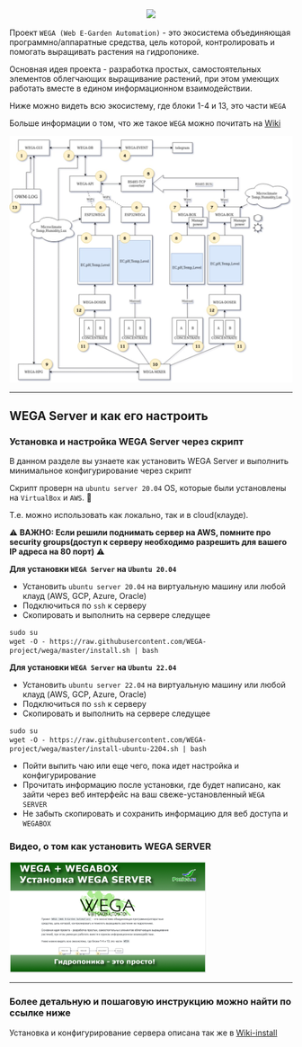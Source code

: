 
<div align="center">
  <a href="https://raw.githubusercontent.com/WEGA-project/WEGA/master/wega.png"><img src="https://raw.githubusercontent.com/WEGA-project/WEGA/master/wega.png" width="350"></a>
</div>


Проект `WEGA (Web E-Garden Automation)` - это экосистема объединяющая программно/аппаратные средства, цель которой, контролировать и помогать выращивать растения на гидропонике. 

Основная идея проекта - разработка простых, самостоятельных элементов облегчающих выращивание растений, при этом умеющих работать вместе в едином информационном взаимодействии.

Ниже можно видеть всю экосистему, где блоки 1-4 и 13, это части `WEGA`

Больше информации о том, что же такое `WEGA` можно почитать на [Wiki](https://github.com/WEGA-project/WEGA/wiki)

<div align="center">
  <a href="images/wega-ecosystem.jpeg"><img src="images/wega-ecosystem.jpeg" width="650"></a>
</div>


---
## WEGA Server и как его настроить

### Установка и настройка WEGA Server через скрипт
В данном разделе вы узнаете как установить WEGA Server и выполнить минимальное конфигурирование через скрипт

Скрипт проверн на `ubuntu server 20.04` OS, которые были установлены на `VirtualBox` и `AWS`. 🥳

Т.е. можно использовать как локально, так и в cloud(клауде).

⚠️ **ВАЖНО: Если решили поднимать сервер на AWS, помните про security groups(доступ к серверу необходимо разрешить для вашего IP адреса на 80 порт)** ⚠️

**Для установки `WEGA Server` на `Ubuntu 20.04`**
* Установить `ubuntu server 20.04` на виртуальную машину или любой клауд (AWS, GCP, Azure, Oracle)
* Подключиться по `ssh` к серверу
* Скопировать и выполнить на сервере следущее
``` 
sudo su
wget -O - https://raw.githubusercontent.com/WEGA-project/wega/master/install.sh | bash
```

**Для установки `WEGA Server` на `Ubuntu 22.04`**
* Установить `ubuntu server 22.04` на виртуальную машину или любой клауд (AWS, GCP, Azure, Oracle)
* Подключиться по `ssh` к серверу
* Скопировать и выполнить на сервере следущее
``` 
sudo su
wget -O - https://raw.githubusercontent.com/WEGA-project/wega/master/install-ubuntu-2204.sh | bash
```

* Пойти выпить чаю или еще чего, пока идет настройка и конфигурирование
* Прочитать информацию после установки, где будет написано, как зайти через веб интерфейс на ваш свеже-установленный `WEGA SERVER`
* Не забыть скопировать и сохранить информацию для веб доступа и `WEGABOX`

### Видео, о том как установить WEGA SERVER
<div>
  <a href="https://youtu.be/TOMY-anSX0E"><img src="images/title_out.jpg" width="350"></a>
</div>

---
### Более детальную и пошаговую инструкцию можно найти по ссылке ниже

Установка и конфигурирование сервера описана так же в [Wiki-install](https://github.com/WEGA-project/WEGA/wiki/install)
